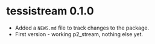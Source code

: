 # tessistream 0.1.0

* Added a `NEWS.md` file to track changes to the package.
* First version - working p2_stream, nothing else yet.
